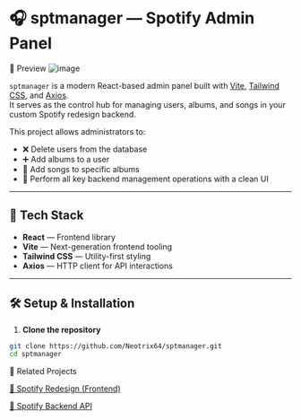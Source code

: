# 🎧 sptmanager — Spotify Admin Panel

📸 Preview
![image](https://github.com/user-attachments/assets/42270756-212c-41f2-8cc6-fa21a0525e09)


`sptmanager` is a modern React-based admin panel built with [Vite](https://vitejs.dev/), [Tailwind CSS](https://tailwindcss.com/), and [Axios](https://axios-http.com/).  
It serves as the control hub for managing users, albums, and songs in your custom Spotify redesign backend.

This project allows administrators to:

- ❌ Delete users from the database  
- ➕ Add albums to a user  
- 🎵 Add songs to specific albums  
- 🔄 Perform all key backend management operations with a clean UI  

---

## 🚀 Tech Stack

- **React** — Frontend library  
- **Vite** — Next-generation frontend tooling  
- **Tailwind CSS** — Utility-first styling  
- **Axios** — HTTP client for API interactions  

---

## 🛠️ Setup & Installation

1. **Clone the repository**

```bash
git clone https://github.com/Neotrix64/sptmanager.git
cd sptmanager

```

🧠 Related Projects

[🎵 Spotify Redesign (Frontend)](https://github.com/Neotrix64/my-app)

[🧰 Spotify Backend API](https://github.com/Neotrix64/SptBack)
